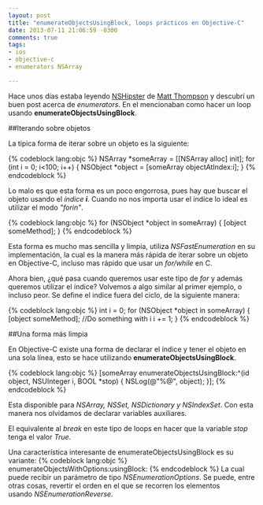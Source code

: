 ```yaml
---
layout: post
title: "enumerateObjectsUsingBlock, loops prácticos en Objective-C"
date: 2013-07-11 21:06:59 -0300
comments: true
tags:
- ios
- objective-c
- enumerators NSArray

---
```

Hace unos días estaba leyendo [NSHipster](http://nshipster.com/) de 
[Matt Thompson](http://mattt.me/) y descubrí un buen post 
acerca de *enumerators*. En el mencionaban como hacer un loop usando **enumerateObjectsUsingBlock**.

<!-- more -->

##Iterando sobre objetos

La típica forma de iterar sobre un objeto es la siguiente:

{% codeblock lang:objc %}
NSArray *someArray = [[NSArray alloc] init];
for (int i = 0; i<100; i++) {
    NSObject *object = [someArray objectAtIndex:i];
}
{% endcodeblock %}

Lo malo es que esta forma es un poco engorrosa, pues hay que buscar el 
objeto usando el *índice **i***. Cuando no nos importa usar el índice lo ideal
es utilizar el modo *"forin"*.

{% codeblock lang:objc %}
for (NSObject *object in someArray) {
    [object someMethod];
}
{% endcodeblock %}

Esta forma es mucho mas sencilla y limpia, utiliza *NSFastEnumeration* en su 
implementación, la cual es la manera más rápida de iterar sobre un objeto en 
Objective-C, incluso mas rápido que usar un *for/while* en C.

Ahora bien, ¿qué pasa cuando queremos usar este tipo de *for* y además queremos 
utilizar el índice? Volvemos a algo similar al primer ejemplo, o incluso peor. 
Se define el indice fuera del ciclo, de la siguiente manera:

{% codeblock lang:objc %}
int i = 0;
for (NSObject *object in someArray) {
    [object someMethod];
    //Do something with i
    i += 1;
}
{% endcodeblock %}

##Una forma más limpia

En Objective-C existe una forma de declarar el índice y tener el objeto en 
una sola línea, esto se hace utilizando **enumerateObjectsUsingBlock**.

{% codeblock lang:objc %}
[someArray enumerateObjectsUsingBlock:^(id object, NSUInteger i, BOOL *stop) {
    NSLog(@"%@", object);
}];
{% endcodeblock %}

Esta disponible para *NSArray, NSSet, NSDictionary y NSIndexSet*. Con esta 
manera nos olvidamos de declarar variables auxiliares.

El equivalente al *break* en este tipo de loops en hacer que la variable *stop*
tenga el valor *True*.

Una característica interesante de enumerateObjectsUsingBlock es su variante:
{% codeblock lang:objc %}
enumerateObjectsWithOptions:usingBlock:
{% endcodeblock %}
La cual puede recibir un parámetro de tipo *NSEnumerationOptions*. 
Se puede, entre otras cosas, revertir el orden en el que se recorren los 
elementos usando *NSEnumerationReverse*.
